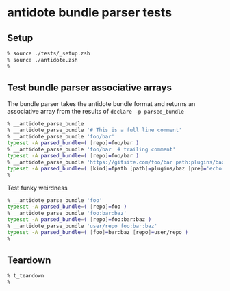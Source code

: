 # antidote bundle parser tests

## Setup

```zsh
% source ./tests/_setup.zsh
% source ./antidote.zsh
%
```

## Test bundle parser associative arrays

The bundle parser takes the antidote bundle format and returns an associative array
from the results of `declare -p parsed_bundle`

```zsh
% __antidote_parse_bundle
% __antidote_parse_bundle '# This is a full line comment'
% __antidote_parse_bundle 'foo/bar'
typeset -A parsed_bundle=( [repo]=foo/bar )
% __antidote_parse_bundle 'foo/bar  # trailing comment'
typeset -A parsed_bundle=( [repo]=foo/bar )
% __antidote_parse_bundle 'https://gitsite.com/foo/bar path:plugins/baz kind:fpath pre:"echo hello world"'
typeset -A parsed_bundle=( [kind]=fpath [path]=plugins/baz [pre]='echo hello world' [repo]=https://gitsite.com/foo/bar )
%
```

Test funky weirdness

```zsh
% __antidote_parse_bundle 'foo'
typeset -A parsed_bundle=( [repo]=foo )
% __antidote_parse_bundle 'foo:bar:baz'
typeset -A parsed_bundle=( [repo]=foo:bar:baz )
% __antidote_parse_bundle 'user/repo foo:bar:baz'
typeset -A parsed_bundle=( [foo]=bar:baz [repo]=user/repo )
%
```

## Teardown

```zsh
% t_teardown
%
```
